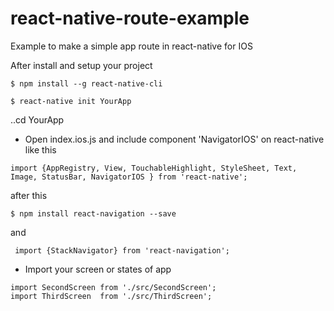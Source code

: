 # react-native-route-example
Example to make a simple app route in react-native for IOS

After install and setup your project 
   ```
$ npm install --g react-native-cli  
  ```
  
   ```
$ react-native init YourApp  
  ```

..cd YourApp 

- Open index.ios.js and include component 'NavigatorIOS' on react-native like this
 
 ```
 import {AppRegistry, View, TouchableHighlight, StyleSheet, Text, Image, StatusBar, NavigatorIOS } from 'react-native';
 ```
 
after this
 ```
$ npm install react-navigation --save  
 ```
and  
 ```
  import {StackNavigator} from 'react-navigation'; 
 ```

- Import  your screen  or states of app

 ```
import SecondScreen from './src/SecondScreen';
import ThirdScreen  from './src/ThirdScreen';
  ```
